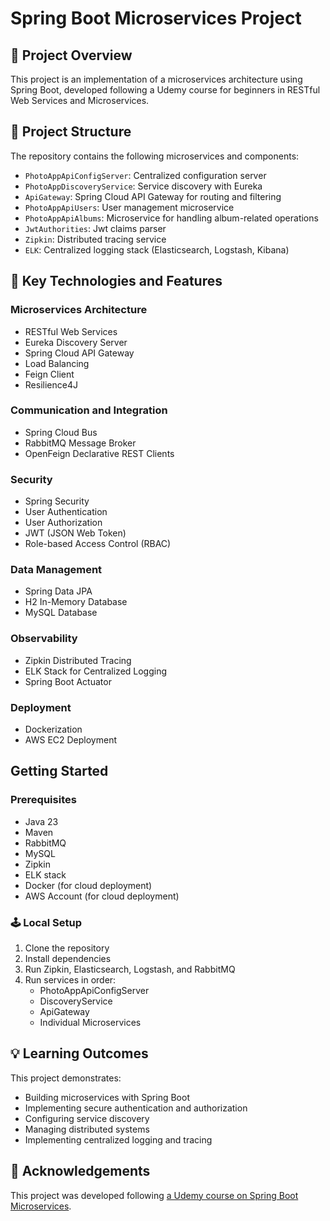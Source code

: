 # Spring Boot Microservices Project

## 📖 Project Overview

This project is an implementation of a microservices architecture using Spring Boot, developed following a Udemy course for beginners in RESTful Web Services and Microservices.

## 🧬 Project Structure

The repository contains the following microservices and components:

- `PhotoAppApiConfigServer`: Centralized configuration server
- `PhotoAppDiscoveryService`: Service discovery with Eureka
- `ApiGateway`: Spring Cloud API Gateway for routing and filtering
- `PhotoAppApiUsers`: User management microservice
- `PhotoAppApiAlbums`: Microservice for handling album-related operations
- `JwtAuthorities`: Jwt claims parser
- `Zipkin`: Distributed tracing service
- `ELK`: Centralized logging stack (Elasticsearch, Logstash, Kibana)

## 🔧 Key Technologies and Features

### Microservices Architecture
- RESTful Web Services
- Eureka Discovery Server
- Spring Cloud API Gateway
- Load Balancing
- Feign Client
- Resilience4J

### Communication and Integration
- Spring Cloud Bus
- RabbitMQ Message Broker
- OpenFeign Declarative REST Clients

### Security
- Spring Security
- User Authentication
- User Authorization
- JWT (JSON Web Token)
- Role-based Access Control (RBAC)

### Data Management
- Spring Data JPA
- H2 In-Memory Database
- MySQL Database

### Observability
- Zipkin Distributed Tracing
- ELK Stack for Centralized Logging
- Spring Boot Actuator

### Deployment
- Dockerization
- AWS EC2 Deployment

## Getting Started

### Prerequisites
- Java 23
- Maven
- RabbitMQ
- MySQL
- Zipkin
- ELK stack
- Docker (for cloud deployment)
- AWS Account (for cloud deployment)

### 🕹️ Local Setup
1. Clone the repository
2. Install dependencies
3. Run Zipkin, Elasticsearch, Logstash, and RabbitMQ
4. Run services in order:
   - PhotoAppApiConfigServer
   - DiscoveryService
   - ApiGateway
   - Individual Microservices

## 💡 Learning Outcomes

This project demonstrates:
- Building microservices with Spring Boot
- Implementing secure authentication and authorization
- Configuring service discovery
- Managing distributed systems
- Implementing centralized logging and tracing

## 📝 Acknowledgements

This project was developed following [a Udemy course on Spring Boot Microservices](https://www.udemy.com/course/spring-boot-microservices-and-spring-cloud).